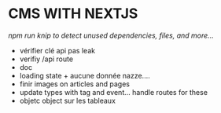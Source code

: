 # CMS WITH NEXTJS

_npm run knip to detect unused dependencies, files, and more..._

<!-- TODO -->

* vérifier clé api pas leak
* verifiy /api route
* doc
* loading state + aucune donnée nazze....
* finir images on articles and pages
* update types with tag and event... handle routes for these
* objetc object sur les tableaux

